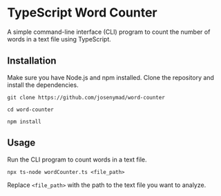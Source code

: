 # TypeScript Word Counter

A simple command-line interface (CLI) program to count the number of words in a text file using TypeScript.

## Installation

Make sure you have Node.js and npm installed. Clone the repository and install the dependencies.

```
git clone https://github.com/josenymad/word-counter

cd word-counter

npm install
```

## Usage

Run the CLI program to count words in a text file.

`npx ts-node wordCounter.ts <file_path>`

Replace `<file_path>` with the path to the text file you want to analyze.